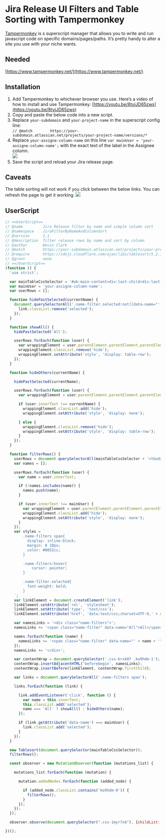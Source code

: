 # Jira Release UI Filters and Table Sorting with Tampermonkey

[Tampermonkey](https://www.tampermonkey.net/ "Tampermonkey") is s superscript manager that allows you to write and run javascript code on specific domains/pages/paths.
It’s pretty handy to alter a site you use with your niche wants.

## Needed
[https://www.tampermonkey.net/](https://www.tampermonkey.net/)

## Installation
1. Add Tampermonkey to whichever browser you use. Here’s a video of how to install and use Tampermonkey: [https://youtu.be/8tyjJD65zws](https://youtu.be/8tyjJD65zws)
2. Copy and paste the below code into a new script.
3. Replace `your-subdomain` and `your-project-name` in the superscript config line:  
   `// @match        https://your-subdomain.atlassian.net/projects/your-project-name/versions/*`
4. Replace `your-assigne-column-name` on this line `var mainUser = 'your-assigne-column-name';` with the exact text of the label in the Assignee column.  
   ![](https://thisbailiwick.com/wordpress/wp-content/uploads/2021/10/jira-assignee-label.png)
5. Save the script and reload your Jira release page.

## Caveats
The table sorting will not work if you click between the below links. You can refresh the page to get it working.
![](https://thisbailiwick.com/wordpress/wp-content/uploads/2021/10/Screenshot-of-Firefox-10-12-21-9-14-03-AM.png)

## UserScript

```js
// ==UserScript==
// @name         Jira Release filter by name and simple column sort
// @namespace    JiraFilterByNameAndColumnSort
// @version      1.1
// @description  filter release rows by name and sort by column
// @author       Kevin Clark
// @match        https://your-subdomain.atlassian.net/projects/your-project-name/versions/*
// @require      https://cdnjs.cloudflare.com/ajax/libs/tablesort/5.2.1/tablesort.min.js
// @grant        none
// ==/UserScript==
(function () {
  'use strict';

  var mainTableCssSelector = '#ak-main-content>div:last-child>div:last-child>div>:last-child>div>table'
  var mainUser = 'your-assigne-column-name';
  var userRows = [];

  function hidePastSelected(currentName) {
    document.querySelectorAll('.name-filter.selected:not([data-name="' + currentName + '"])')?.forEach(function (link) {
      link.classList.remove('selected');
    });
  }

  function showAll() {
    hidePastSelected('All');

    userRows.forEach(function (user) {
      var wrappingElement = user.parentElement.parentElement.parentElement.parentElement.parentElement;
      wrappingElement.classList.remove('hide');
      wrappingElement.setAttribute('style', 'display: table-row');
    });
  }

  function hideOthers(currentName) {

    hidePastSelected(currentName);

    userRows.forEach(function (user) {
      var wrappingElement = user.parentElement.parentElement.parentElement.parentElement.parentElement;

      if (user.innerText !== currentName) {
        wrappingElement.classList.add('hide');
        wrappingElement.setAttribute('style', 'display: none');

      } else {
        wrappingElement.classList.remove('hide');
        wrappingElement.setAttribute('style', 'display: table-row');
      }
    });
  }

  function filterRows() {
    userRows = document.querySelectorAll(mainTableCssSelector + '>tbody>tr>td:nth-child(2)>div>div>span>a');
    var names = [];

    userRows.forEach(function (user) {
      var name = user.innerText;

      if (!names.includes(name)) {
        names.push(name);
      }

      if (user.innerText !== mainUser) {
        var wrappingElement = user.parentElement.parentElement.parentElement.parentElement.parentElement;
        wrappingElement.classList.add('hide');
        wrappingElement.setAttribute('style', 'display: none');
      }
    });
    var styles = `
        .name-filters span{
          display: inline-block;
          margin: 0 10px;
          color: #0052cc;
        }

        .name-filters:hover{
            cursor: pointer;
        }

        .name-filter.selected{
          font-weight: bold;
        }
    `;
    var linkElement = document.createElement('link');
    linkElement.setAttribute('rel', 'stylesheet');
    linkElement.setAttribute('type', 'text/css');
    linkElement.setAttribute('href', 'data:text/css;charset=UTF-8,' + encodeURIComponent(styles));

    var namesLinks = '<div class="name-filters">';
    namesLinks += '<span class="name-filter" data-name="All">All</span>';

    names.forEach(function (name) {
      namesLinks += '<span class="name-filter" data-name="' + name + '">' + name + '</span>';
    });
    namesLinks += '</div>';

    var contentWrap = document.querySelector('.css-krxk0f .ko9hdm-1');
    contentWrap.insertAdjacentHTML('beforebegin', namesLinks);
    contentWrap.insertBefore(linkElement, contentWrap.firstChild);

    var links = document.querySelectorAll('.name-filters span');

    links.forEach(function (link) {

      link.addEventListener('click', function () {
        var name = this.innerText;
        this.classList.add('selected');
        name === 'All' ? showAll() : hideOthers(name);
      });

      if (link.getAttribute('data-name') === mainUser) {
        link.classList.add('selected');
      }
    });
  }

  new Tablesort(document.querySelector(mainTableCssSelector));
  filterRows();

  const observer = new MutationObserver(function (mutations_list) {

    mutations_list.forEach(function (mutation) {

      mutation.addedNodes.forEach(function (added_node) {

        if (added_node.classList.contains('ko9hdm-0')) {
          filterRows();
        }
      });
    });
  });

  observer.observe(document.querySelector(".css-1myr7x6"), {childList: true});

})();
```



